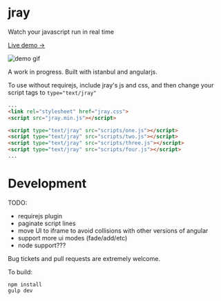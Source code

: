 # jray

Watch your javascript run in real time

[Live demo ->](https://rawgit.com/bwiklund/jray/master/examples/index.html)

![demo gif](https://raw.github.com/bwiklund/jray/master/examples/jray.gif)

A work in progress. Built with istanbul and angularjs.

To use without requirejs, include jray's js and css, and then change your script tags to `type="text/jray"`

```html
...
<link rel="stylesheet" href="jray.css">
<script src="jray.min.js"></script>

<script type="text/jray" src="scripts/one.js"></script>
<script type="text/jray" src="scripts/two.js"></script>
<script type="text/jray" src="scripts/three.js"></script>
<script type="text/jray" src="scripts/four.js"></script>
...
```

# Development

TODO:

- requirejs plugin
- paginate script lines
- move UI to iframe to avoid collisions with other versions of angular
- support more ui modes (fade/add/etc)
- node support???

Bug tickets and pull requests are extremely welcome.

To build:

```
npm install
gulp dev
```
